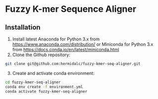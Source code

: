 # Fuzzy K-mer Sequence Aligner

## Installation

1.  Install latest Anaconda for Python 3.x from <https://www.anaconda.com/distribution/> or Miniconda for Python 3.x from <https://docs.conda.io/en/latest/miniconda.html>
2.  Clone the Github repository:
```bash
git clone git@github.com:hermidalc/fuzzy-kmer-seq-aligner.git
```
3.  Create and activate conda environment:
```bash
cd fuzzy-kmer-seq-aligner
conda env create -f environment.yml
conda activate fuzzy-kmer-seq-aligner
```
